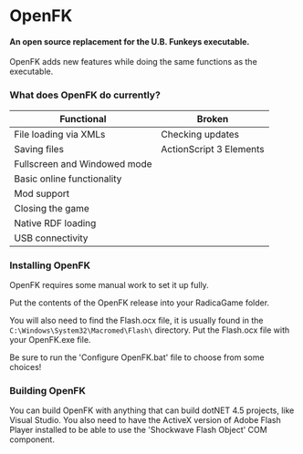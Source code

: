 # OpenFK
#### An open source replacement for the U.B. Funkeys executable.

OpenFK adds new features while doing the same functions as the executable.

### What does OpenFK do currently?
| Functional  | Broken  |
| ------------ | ------------ |
| File loading via XMLs  | Checking updates |
| Saving files  | ActionScript 3 Elements |
| Fullscreen and Windowed mode |
| Basic online functionality | |
| Mod support | |
| Closing the game | |
| Native RDF loading | |
| USB connectivity | |

### Installing OpenFK
OpenFK requires some manual work to set it up fully. 

Put the contents of the OpenFK release into your RadicaGame folder.

You will also need to find the Flash.ocx file, it is usually found in the `C:\Windows\System32\Macromed\Flash\` directory. Put the Flash.ocx file with your OpenFK.exe file.

Be sure to run the 'Configure OpenFK.bat' file to choose from some choices!

### Building OpenFK
You can build OpenFK with anything that can build dotNET 4.5 projects, like Visual Studio. You also need to have the ActiveX version of Adobe Flash Player installed to be able to use the 'Shockwave Flash Object' COM component.
